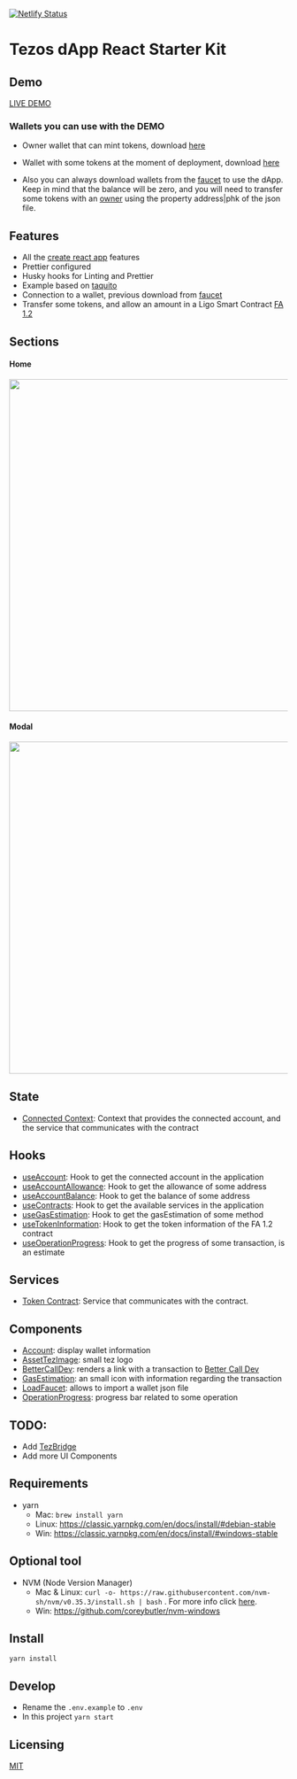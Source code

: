 [![Netlify Status](https://api.netlify.com/api/v1/badges/7bae9967-4525-4259-a36f-30b007f05085/deploy-status)](https://app.netlify.com/sites/tezos-react-starter/deploys)
# Tezos dApp React Starter Kit

## Demo
<a href="https://tezos-react-starter.netlify.app/" target="_blank">LIVE DEMO</a>

### Wallets you can use with the DEMO
- Owner wallet that can mint tokens, download [here](https://gist.github.com/mariano-aguero/808d4d64a89e8fd673b9cd3cce629214)
- Wallet with some tokens at the moment of deployment, download [here](https://gist.github.com/mariano-aguero/c2e7d15f77ddc3f35df5e8b21efb5f31)

- Also you can always download wallets from the [faucet](https://faucet.tzalpha.net/) to use the dApp. 
Keep in mind that the balance will be zero, and you will need to transfer some tokens with an [owner](https://gist.github.com/mariano-aguero/808d4d64a89e8fd673b9cd3cce629214) using the property address|phk of the json file.


## Features

- All the [create react app](https://facebook.github.io/create-react-app) features
- Prettier configured
- Husky hooks for Linting and Prettier
- Example based on [taquito](https://github.com/ecadlabs/taquito)
- Connection to a wallet, previous download from [faucet](https://faucet.tzalpha.net/)
- Transfer some tokens, and allow an amount in a Ligo Smart Contract [FA 1.2](https://gitlab.com/tzip/tzip/-/blob/master/proposals/tzip-7/tzip-7.md)

## Sections

#### Home
<img src="https://i.ibb.co/mvm2Pp8/Screenshot-20200519-150924.png" width="600">
 
#### Modal 
<img src="https://i.ibb.co/mcXsBD1/Screenshot-20200519-150954.png" width="600"> 

## State
- [Connected Context](https://github.com/protofire/tezos-react-starter/blob/master/src/state/connected.context.tsx): Context that provides the connected account, and the service that communicates with the contract

## Hooks
- [useAccount](https://github.com/protofire/tezos-react-starter/blob/master/src/hooks/useAccount.hook.ts): Hook to get the connected account in the application
- [useAccountAllowance](https://github.com/protofire/tezos-react-starter/blob/master/src/hooks/useAccountAllowance.hook.ts): Hook to get the allowance of some address
- [useAccountBalance](https://github.com/protofire/tezos-react-starter/blob/master/src/hooks/useAccountBalance.hook.ts): Hook to get the balance of some address
- [useContracts](https://github.com/protofire/tezos-react-starter/blob/master/src/hooks/useContracts.hook.ts): Hook to get the available services in the application
- [useGasEstimation](https://github.com/protofire/tezos-react-starter/blob/master/src/hooks/useGasEstimation.hook.ts): Hook to get the gasEstimation of some method
- [useTokenInformation](https://github.com/protofire/tezos-react-starter/blob/master/src/hooks/useTokenInformation.hook.ts): Hook to get the token information of the FA 1.2 contract
- [useOperationProgress](https://github.com/protofire/tezos-react-starter/blob/master/src/hooks/useOperationProgress.hook.ts): Hook to get the progress of some transaction, is an estimate

## Services
- [Token Contract](https://github.com/protofire/tezos-react-starter/blob/master/src/services/tokenContract.service.ts): Service that communicates with the contract.

## Components
- [Account](https://github.com/protofire/tezos-react-starter/blob/master/src/components/account.component.tsx): display wallet information
- [AssetTezImage](https://github.com/protofire/tezos-react-starter/blob/master/src/components/assetTezImage.component.tsx): small tez logo
- [BetterCallDev](https://github.com/protofire/tezos-react-starter/blob/master/src/components/betterCallDev.component.tsx): renders a link with a transaction to [Better Call Dev](https://better-call.dev/)
- [GasEstimation](https://github.com/protofire/tezos-react-starter/blob/master/src/components/gasEstimation.component.tsx): an small icon with information regarding the transaction
- [LoadFaucet](https://github.com/protofire/tezos-react-starter/blob/master/src/components/loadFaucet.component.tsx): allows to import a wallet json file
- [OperationProgress](https://github.com/protofire/tezos-react-starter/blob/master/src/components/operationProgress.component.tsx): progress bar related to some operation


## TODO:

- Add [TezBridge](https://www.tezbridge.com/)
- Add more UI Components

## Requirements

- yarn
  - Mac: `brew install yarn`
  - Linux:  https://classic.yarnpkg.com/en/docs/install/#debian-stable
  - Win: https://classic.yarnpkg.com/en/docs/install/#windows-stable

## Optional tool

- NVM (Node Version Manager)
  - Mac & Linux: `curl -o- https://raw.githubusercontent.com/nvm-sh/nvm/v0.35.3/install.sh | bash` . For more info click [here](https://github.com/nvm-sh/nvm).
  - Win: https://github.com/coreybutler/nvm-windows

## Install
    yarn install

## Develop
- Rename the `.env.example` to `.env`
- In this project `yarn start`

## Licensing
[MIT](https://github.com/protofire/tezos-react-starter/blob/master/LICENSE)
